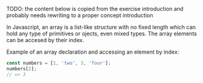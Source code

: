 TODO: the content below is copied from the exercise introduction and probably needs rewriting to a proper concept introduction

In Javascript, an array is a list-like structure with no fixed length which can hold any type of primitives or ojects, even mixed types. The array elements can be accesed by their index.

Example of an array declaration and accessing an element by index:

```javascript
const numbers = [1, 'two', 3, 'four'];
numbers[2];
// => 3
```
